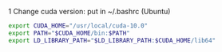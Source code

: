 1 Change cuda version:
put in ~/.bashrc (Ubuntu)
``` bash
export CUDA_HOME="/usr/local/cuda-10.0"
export PATH="$CUDA_HOME/bin:$PATH"
export LD_LIBRARY_PATH="$LD_LIBRARY_PATH:$CUDA_HOME/lib64"
```
